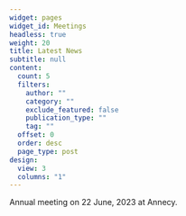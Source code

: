```yaml
---
widget: pages
widget_id: Meetings
headless: true
weight: 20
title: Latest News
subtitle: null
content:
  count: 5
  filters:
    author: ""
    category: ""
    exclude_featured: false
    publication_type: ""
    tag: ""
  offset: 0
  order: desc
  page_type: post
design:
  view: 3
  columns: "1"
---
```

Annual meeting on 22 June, 2023 at Annecy.
